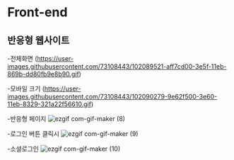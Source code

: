 # Front-end

<h2>반응형 웹사이트</h2>

-전체화면
(https://user-images.githubusercontent.com/73108443/102089521-aff7cd00-3e5f-11eb-869b-dd80fb9e8b90.gif)

-모바일 크기
(https://user-images.githubusercontent.com/73108443/102090279-9e62f500-3e60-11eb-8329-321a22f56610.gif)

-반응형 페이지 
![ezgif com-gif-maker (8)](https://user-images.githubusercontent.com/73108443/102090652-13362f00-3e61-11eb-9f15-9ac0754d4e59.gif)

-로그인 버튼 클릭시
![ezgif com-gif-maker (9)](https://user-images.githubusercontent.com/73108443/102090903-660fe680-3e61-11eb-9afc-56ccbb39f9be.gif)

-소셜로그인
![ezgif com-gif-maker (10)](https://user-images.githubusercontent.com/73108443/102091049-9a83a280-3e61-11eb-9314-16b8270e3b25.gif)

